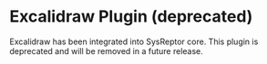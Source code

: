 # Excalidraw Plugin (deprecated)
Excalidraw has been integrated into SysReptor core. This plugin is deprecated and will be removed in a future release.
